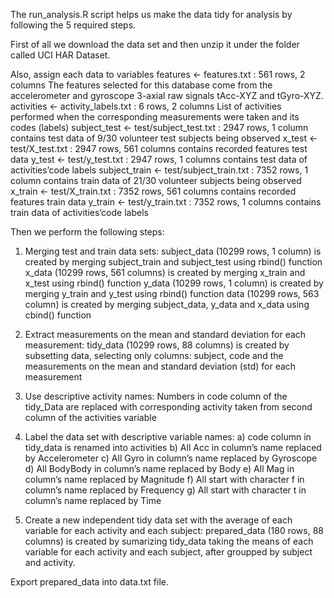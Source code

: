 The run_analysis.R script helps us make the data tidy for analysis by following the 5 required steps.

First of all we download the data set and then unzip it under the folder called UCI HAR Dataset.

Also, assign each data to variables
features <- features.txt : 561 rows, 2 columns
The features selected for this database come from the accelerometer and gyroscope 3-axial raw signals tAcc-XYZ and tGyro-XYZ.
activities <- activity_labels.txt : 6 rows, 2 columns
List of activities performed when the corresponding measurements were taken and its codes (labels)
subject_test <- test/subject_test.txt : 2947 rows, 1 column
contains test data of 9/30 volunteer test subjects being observed
x_test <- test/X_test.txt : 2947 rows, 561 columns
contains recorded features test data
y_test <- test/y_test.txt : 2947 rows, 1 columns
contains test data of activities’code labels
subject_train <- test/subject_train.txt : 7352 rows, 1 column
contains train data of 21/30 volunteer subjects being observed
x_train <- test/X_train.txt : 7352 rows, 561 columns
contains recorded features train data
y_train <- test/y_train.txt : 7352 rows, 1 columns
contains train data of activities’code labels

Then we perform the following steps:

1. Merging test and train data sets:
subject_data (10299 rows, 1 column) is created by merging subject_train and subject_test using rbind() function
x_data (10299 rows, 561 columns) is created by merging x_train and x_test using rbind() function
y_data (10299 rows, 1 column) is created by merging y_train and y_test using rbind() function
data (10299 rows, 563 column) is created by merging subject_data, y_data and x_data using cbind() function

2. Extract measurements on the mean and standard deviation for each measurement:
tidy_data (10299 rows, 88 columns) is created by subsetting data, selecting only columns: subject, code and the measurements on the mean and standard deviation (std) for each measurement

3. Use descriptive activity names:
Numbers in code column of the tidy_Data are replaced with corresponding activity taken from second column of the activities variable

4. Label the data set with descriptive variable names:
a) code column in tidy_data is renamed into activities
b) All Acc in column’s name replaced by Accelerometer
c) All Gyro in column’s name replaced by Gyroscope
d) All BodyBody in column’s name replaced by Body
e) All Mag in column’s name replaced by Magnitude
f) All start with character f in column’s name replaced by Frequency
g) All start with character t in column’s name replaced by Time

5. Create a new independent tidy data set with the average of each variable for each activity and each subject:
prepared_data (180 rows, 88 columns) is created by sumarizing tidy_data taking the means of each variable for each activity and each subject, after groupped by subject and activity.

Export prepared_data into data.txt file.